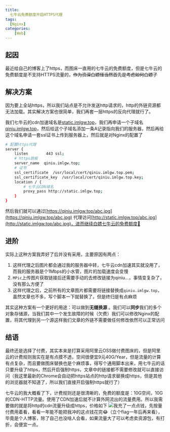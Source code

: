 ```yaml
---
title: 
  七牛云免费额度开启HTTPS代理
tags:
  [Nginx]
categories:
 	[Web]
---
```


## 起因
最近给自己的博客上了https，而图床一直用的七牛云的免费额度，但是七牛云的免费额度是不支持HTTPS流量的，~~作为资深白嫖怪当然首先是考虑如何白嫖了~~

## 解决方案
因为要上全站https，所以我们站点是不允许发送http请求的，http的外链资源都无法加载。其实解决方案也很简单，我们再套一层https的反向代理就行了。

我们七牛云的cdn加速域名是[static.imlgw.top]()，我们再申请一个子域名[qiniu.imlgw.top]()，然后给这个子域名添加一条A记录指向我们的服务器，然后再给这个域名申请一套ssl证书上传到服务器上，然后就是对Nginx的配置了

```sh
# 配置https代理
server {
    listen        443 ssl;
    # https跳板
    server_name  qiniu.imlgw.top;
    # 证书
    ssl_certificate  /usr/local/cert/qiniu.imlgw.top.pem;
    ssl_certificate_key  /usr/local/cert/qiniu.imlgw.top.key;
    location / {
        # 七牛云CDN域名
        proxy_pass http://static.imlgw.top;
    }
}
```
然后我们就可以通过[https://qiniu.imlgw.top/abc.jpg](https://qiniu.imlgw.top/abc.jpg)
 代理访问[http://static.imlgw.top/abc.jpg](http://static.imlgw.top/abc.jpg)，进而继续白嫖七牛云的免费额度🤣

 ## 进阶

实际上这种方案我弄好了后并没有采用，主要原因有两点：

1. 这样代理之后图片都会通过我的服务器中转，七牛云cdn加速其实就没用了，而我的服务器是个1Mbps的小水管，图片的加载速度会变慢
2. `MPic`上传图片获取链接后还需要手动的去修改链接为qiniu...，事情变复杂了，没有那么方便了
3. 这样代理之后，之前所有的文章图片都需要将链接替换成`qiniu.imlgw.top`，虽然文章也不多，写个脚本一下就替换了，但是终归是有点麻烦

其实这种方案有一个更好的用途：可以做到**无缝换源** 。我们可以**同步**我们的多个对象存储源，当我们其中一个发生故障的时候（欠费）我们可以修改Nginx的配置，将其代理到另一个源这样我们文章的外链不需要做任何修改依然可以正常访问

## 结语
最终还是选择了付费，其实本来是打算采用阿里云OSS做付费图床的，但是阿里云的计费规则我实在是有点摸不透，空间很便宜9元40G/Year，但是流量的计算有点复杂，而且要做图床替换也是个麻烦事，得写个通用脚本出来，用七牛云的话只要升级了https，然后开启强制https，文章中的链接都不需要修改就可以直接访问（我这里最新的Chrome会自动把https站点的http请求替换成https，但是其他的浏览器就不知道了，所以我们直接开启强制https就行了）

七牛云的我大概看了下，计费规则还是很清晰的，免费的额度是：10G空间，10G的CDN-HTTP流量。使用了CDN加速后就不计算外网流出的流量费用。所以我需要做的就是将http的cdn流量升级成https，价格如下
![](https://i.loli.net/2021/02/23/HDhXPIkGSvmRuK4.png)我充了一点点钱，先按量付费用着看，看看一年能不能把我冲的这点钱花完😂（立个flag一年后再来看），毕竟是个人博客，除了自己也没啥人会看，如果流量大了可以考虑卖资源包，有打折，会便宜一点。
